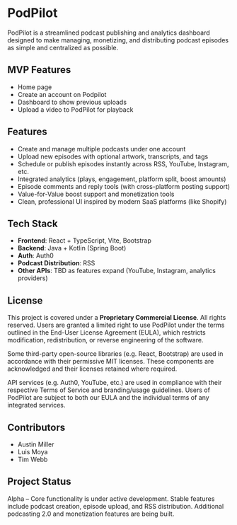 # PodPilot

PodPilot is a streamlined podcast publishing and analytics dashboard designed to make managing, monetizing, and distributing podcast episodes as simple and centralized as possible.

## MVP Features

- Home page 
- Create an account on Podpilot
- Dashboard to show previous uploads
- Upload a video to PodPilot for playback



## Features

- Create and manage multiple podcasts under one account
- Upload new episodes with optional artwork, transcripts, and tags
- Schedule or publish episodes instantly across RSS, YouTube, Instagram, etc.
- Integrated analytics (plays, engagement, platform split, boost amounts)
- Episode comments and reply tools (with cross-platform posting support)
- Value-for-Value boost support and monetization tools
- Clean, professional UI inspired by modern SaaS platforms (like Shopify)

## Tech Stack

- **Frontend**: React + TypeScript, Vite, Bootstrap
- **Backend**: Java + Kotlin (Spring Boot)
- **Auth**: Auth0
- **Podcast Distribution**: RSS
- **Other APIs**: TBD as features expand (YouTube, Instagram, analytics providers)

## License

This project is covered under a **Proprietary Commercial License**. All rights reserved. Users are granted a limited right to use PodPilot under the terms outlined in the End-User License Agreement (EULA), which restricts modification, redistribution, or reverse engineering of the software.

Some third-party open-source libraries (e.g. React, Bootstrap) are used in accordance with their permissive MIT licenses. These components are acknowledged and their licenses retained where required.

API services (e.g. Auth0, YouTube, etc.) are used in compliance with their respective Terms of Service and branding/usage guidelines. Users of PodPilot are subject to both our EULA and the individual terms of any integrated services.

## Contributors

- Austin Miller
- Luis Moya
- Tim Webb

## Project Status

Alpha – Core functionality is under active development. Stable features include podcast creation, episode upload, and RSS distribution. Additional podcasting 2.0 and monetization features are being built.

